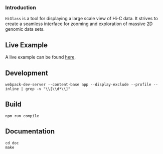 ### Introduction

`HiGlass` is a tool for displaying a large scale view of Hi-C data. It strives to
create a seamless interface for zooming and exploration of massive 2D genomic
data sets.

## Live Example

A live example can be found [here](http://hms-dbmi.github.io/higlass/).

## Development

```
webpack-dev-server --content-base app --display-exclude --profile --inline | grep -v "\\[\\d*\\]"
```

## Build

```
npm run compile
```

## Documentation

```
cd doc
make
```
